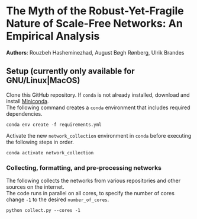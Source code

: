 # The Myth of the Robust-Yet-Fragile Nature of Scale-Free Networks: An Empirical Analysis

**Authors**: Rouzbeh Hasheminezhad, August Bøgh Rønberg, Ulrik Brandes

## Setup (currently only available for GNU/Linux|MacOS)
Clone this GitHub repository. If `conda` is not already installed, download and install [Miniconda](https://docs.conda.io/en/latest/miniconda.html#).\
The following command creates a `conda` environment that includes required dependencies.

```
conda env create -f requirements.yml
```

Activate the new `network_collection` environment in `conda` before executing the following steps in order.

```
conda activate network_collection
```

### Collecting, formatting, and pre-processing networks
The following collects the networks from various repositories and other sources
on the internet. \
The code runs in parallel on all cores, to specify the number of cores change `-1` to the desired `number_of_cores`.

```
python collect.py --cores -1
```